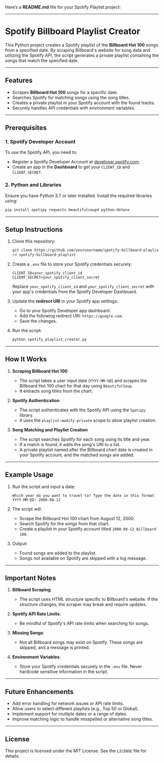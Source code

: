 Here’s a **README.md** file for your Spotify Playlist project:

---

# Spotify Billboard Playlist Creator

This Python project creates a Spotify playlist of the **Billboard Hot 100** songs from a specified date. By scraping Billboard's website for song data and utilizing the Spotify API, the script generates a private playlist containing the songs that match the specified date.

---

## Features
- Scrapes **Billboard Hot 100** songs for a specific date.
- Searches Spotify for matching songs using the song titles.
- Creates a private playlist in your Spotify account with the found tracks.
- Securely handles API credentials with environment variables.

---

## Prerequisites

### 1. **Spotify Developer Account**  
To use the Spotify API, you need to:
- Register a Spotify Developer Account at [developer.spotify.com](https://developer.spotify.com/).
- Create an app in the **Dashboard** to get your `CLIENT_ID` and `CLIENT_SECRET`.

### 2. **Python and Libraries**  
Ensure you have Python 3.7 or later installed. Install the required libraries using:
```bash
pip install spotipy requests beautifulsoup4 python-dotenv
```

---

## Setup Instructions

1. Clone this repository:
   ```bash
   git clone https://github.com/yourusername/spotify-billboard-playlist.git
   cd spotify-billboard-playlist
   ```

2. Create a `.env` file to store your Spotify credentials securely:
   ```
   CLIENT_ID=your_spotify_client_id
   CLIENT_SECRET=your_spotify_client_secret
   ```
   Replace `your_spotify_client_id` and `your_spotify_client_secret` with your app's credentials from the Spotify Developer Dashboard.

3. Update the **redirect URI** in your Spotify app settings:
   - Go to your Spotify Developer app dashboard.
   - Add the following redirect URI: `https://google.com`.
   - Save the changes.

4. Run the script:
   ```bash
   python spotify_playlist_creator.py
   ```

---

## How It Works

1. **Scraping Billboard Hot 100**  
   - The script takes a user input date (`YYYY-MM-DD`) and scrapes the Billboard Hot 100 chart for that day using `BeautifulSoup`.
   - It extracts song titles from the chart.

2. **Spotify Authentication**  
   - The script authenticates with the Spotify API using the `Spotipy` library.
   - It uses the `playlist-modify-private` scope to allow playlist creation.

3. **Song Matching and Playlist Creation**  
   - The script searches Spotify for each song using its title and year.
   - If a match is found, it adds the song's URI to a list.
   - A private playlist named after the Billboard chart date is created in your Spotify account, and the matched songs are added.

---

## Example Usage

1. Run the script and input a date:
   ```
   Which year do you want to travel to? Type the date in this format YYYY-MM-DD: 2000-08-12
   ```

2. The script will:
   - Scrape the Billboard Hot 100 chart from August 12, 2000.
   - Search Spotify for the songs from that chart.
   - Create a playlist in your Spotify account titled `2000-08-12 Billboard 100`.

3. Output:
   - Found songs are added to the playlist.
   - Songs not available on Spotify are skipped with a log message.

---

## Important Notes

1. **Billboard Scraping**:  
   - The script uses HTML structure specific to Billboard's website. If the structure changes, the scraper may break and require updates.
   
2. **Spotify API Rate Limits**:  
   - Be mindful of Spotify's API rate limits when searching for songs.

3. **Missing Songs**:  
   - Not all Billboard songs may exist on Spotify. These songs are skipped, and a message is printed.

4. **Environment Variables**:  
   - Store your Spotify credentials securely in the `.env` file. Never hardcode sensitive information in the script.

---

## Future Enhancements

- Add error handling for network issues or API rate limits.
- Allow users to select different playlists (e.g., Top 50 or Global).
- Implement support for multiple dates or a range of dates.
- Improve matching logic to handle misspelled or alternative song titles.

---

## License
This project is licensed under the MIT License. See the `LICENSE` file for details.



